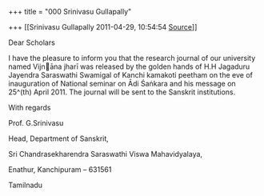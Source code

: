 +++
title = "000 Srinivasu Gullapally"

+++
[[Srinivasu Gullapally	2011-04-29, 10:54:54 [Source](https://groups.google.com/g/bvparishat/c/smeDUS8dLeE)]]



Dear Scholars



I have the pleasure to inform you that the research journal of our university named Vijnāna jharī was released by the golden hands of H.H Jagaduru Jayendra Saraswathi Swamigal of Kanchi kamakoti peetham on the eve of inauguration of National seminar on Ādi Śaṅkara and his message on 25^(th) April 2011. The journal will be sent to the Sanskrit institutions.





With regards

Prof. G.Srinivasu

Head, Department of Sanskrit,

Sri Chandrasekharendra Saraswathi Viswa Mahavidyalaya,

Enathur, Kanchipuram – 631561

Tamilnadu

